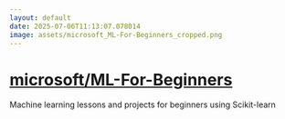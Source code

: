 ```yaml
---
layout: default
date: 2025-07-06T11:13:07.078014
image: assets/microsoft_ML-For-Beginners_cropped.png
---
```


# [microsoft/ML-For-Beginners](https://github.com/microsoft/ML-For-Beginners)

Machine learning lessons and projects for beginners using Scikit-learn
